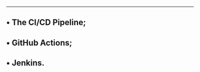 -------------------------------------------
• The CI/CD Pipeline;
------------------------------------------
• GitHub Actions;
-----------------------------------------
• Jenkins.
--------------------------------------------
